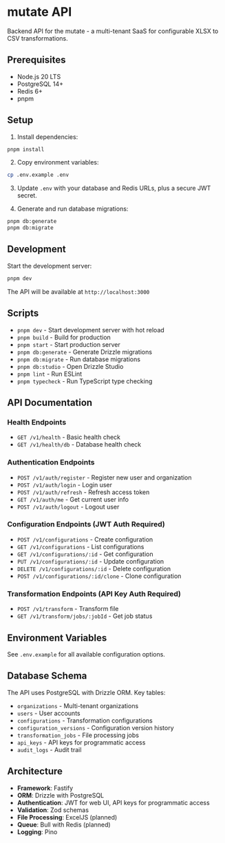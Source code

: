 # mutate API

Backend API for the mutate - a multi-tenant SaaS for configurable XLSX to CSV transformations.

## Prerequisites

- Node.js 20 LTS
- PostgreSQL 14+
- Redis 6+
- pnpm

## Setup

1. Install dependencies:

```bash
pnpm install
```

2. Copy environment variables:

```bash
cp .env.example .env
```

3. Update `.env` with your database and Redis URLs, plus a secure JWT secret.

4. Generate and run database migrations:

```bash
pnpm db:generate
pnpm db:migrate
```

## Development

Start the development server:

```bash
pnpm dev
```

The API will be available at `http://localhost:3000`

## Scripts

- `pnpm dev` - Start development server with hot reload
- `pnpm build` - Build for production
- `pnpm start` - Start production server
- `pnpm db:generate` - Generate Drizzle migrations
- `pnpm db:migrate` - Run database migrations
- `pnpm db:studio` - Open Drizzle Studio
- `pnpm lint` - Run ESLint
- `pnpm typecheck` - Run TypeScript type checking

## API Documentation

### Health Endpoints

- `GET /v1/health` - Basic health check
- `GET /v1/health/db` - Database health check

### Authentication Endpoints

- `POST /v1/auth/register` - Register new user and organization
- `POST /v1/auth/login` - Login user
- `POST /v1/auth/refresh` - Refresh access token
- `GET /v1/auth/me` - Get current user info
- `POST /v1/auth/logout` - Logout user

### Configuration Endpoints (JWT Auth Required)

- `POST /v1/configurations` - Create configuration
- `GET /v1/configurations` - List configurations
- `GET /v1/configurations/:id` - Get configuration
- `PUT /v1/configurations/:id` - Update configuration
- `DELETE /v1/configurations/:id` - Delete configuration
- `POST /v1/configurations/:id/clone` - Clone configuration

### Transformation Endpoints (API Key Auth Required)

- `POST /v1/transform` - Transform file
- `GET /v1/transform/jobs/:jobId` - Get job status

## Environment Variables

See `.env.example` for all available configuration options.

## Database Schema

The API uses PostgreSQL with Drizzle ORM. Key tables:

- `organizations` - Multi-tenant organizations
- `users` - User accounts
- `configurations` - Transformation configurations
- `configuration_versions` - Configuration version history
- `transformation_jobs` - File processing jobs
- `api_keys` - API keys for programmatic access
- `audit_logs` - Audit trail

## Architecture

- **Framework**: Fastify
- **ORM**: Drizzle with PostgreSQL
- **Authentication**: JWT for web UI, API keys for programmatic access
- **Validation**: Zod schemas
- **File Processing**: ExcelJS (planned)
- **Queue**: Bull with Redis (planned)
- **Logging**: Pino
